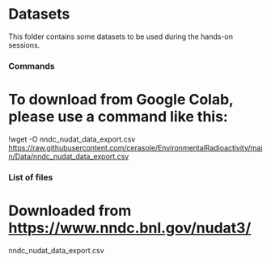 # Datasets

This folder contains some datasets to be used during the hands-on sessions.

### Commands

# To download from Google Colab, please use a command like this:
!wget -O nndc_nudat_data_export.csv https://raw.githubusercontent.com/cerasole/EnvironmentalRadioactivity/main/Data/nndc_nudat_data_export.csv

### List of files

# Downloaded from https://www.nndc.bnl.gov/nudat3/
nndc_nudat_data_export.csv

# 
